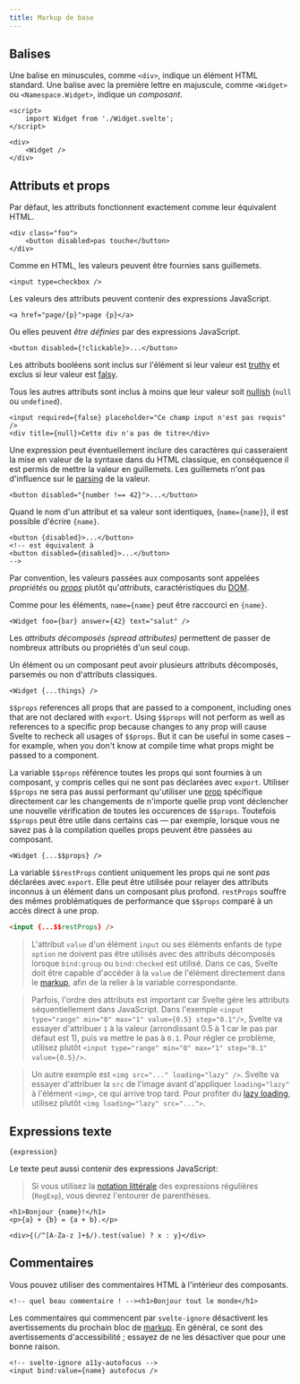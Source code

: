 ```yaml
---
title: Markup de base
---
```


## Balises

Une balise en minuscules, comme `<div>`, indique un élément HTML standard. Une balise avec la première lettre en majuscule, comme `<Widget>` ou `<Namespace.Widget>`, indique un _composant_.

```svelte
<script>
	import Widget from './Widget.svelte';
</script>

<div>
	<Widget />
</div>
```

## Attributs et props

Par défaut, les attributs fonctionnent exactement comme leur équivalent HTML.

```svelte
<div class="foo">
	<button disabled>pas touche</button>
</div>
```

Comme en HTML, les valeurs peuvent être fournies sans guillemets.

<!-- prettier-ignore -->
```svelte
<input type=checkbox />
```

Les valeurs des attributs peuvent contenir des expressions JavaScript.

```svelte
<a href="page/{p}">page {p}</a>
```

Ou elles peuvent _être définies_ par des expressions JavaScript.

```svelte
<button disabled={!clickable}>...</button>
```

Les attributs booléens sont inclus sur l'élément si leur valeur est [truthy](https://developer.mozilla.org/fr/docs/Glossary/Truthy) et exclus si leur valeur est [falsy](https://developer.mozilla.org/fr/docs/Glossary/Falsy).

Tous les autres attributs sont inclus à moins que leur valeur soit [nullish](https://developer.mozilla.org/fr/docs/Glossary/Nullish) (`null` ou `undefined`).

```svelte
<input required={false} placeholder="Ce champ input n'est pas requis" />
<div title={null}>Cette div n'a pas de titre</div>
```

Une expression peut éventuellement inclure des caractères qui casseraient la mise en valeur de la syntaxe dans du HTML classique, en conséquence il est permis de mettre la valeur en guillemets. Les guillemets n'ont pas d'influence sur le <span class='vo'>[parsing](/docs/development#parser)</span> de la valeur.

<!-- prettier-ignore -->
```svelte
<button disabled="{number !== 42}">...</button>
```

Quand le nom d'un attribut et sa valeur sont identiques, (`name={name}`), il est possible d'écrire `{name}`.

```svelte
<button {disabled}>...</button>
<!-- est équivalent à
<button disabled={disabled}>...</button>
-->
```

Par convention, les valeurs passées aux composants sont appelées _propriétés_ ou <span class='vo'>[_props_](/docs/sveltejs#props)</span> plutôt qu'_attributs_, caractéristiques du <span class='vo'>[DOM](/docs/web#dom)</span>.

Comme pour les éléments, `name={name}` peut être raccourci en `{name}`.

```svelte
<Widget foo={bar} answer={42} text="salut" />
```

Les _attributs décomposés (spread attributes)_ permettent de passer de nombreux attributs ou propriétés d'un seul coup.

Un élément ou un composant peut avoir plusieurs attributs décomposés, parsemés ou non d'attributs classiques.

```svelte
<Widget {...things} />
```

`$$props` references all props that are passed to a component, including ones that are not declared with `export`. Using `$$props` will not perform as well as references to a specific prop because changes to any prop will cause Svelte to recheck all usages of `$$props`. But it can be useful in some cases – for example, when you don't know at compile time what props might be passed to a component.


La variable `$$props` référence toutes les props qui sont fournies à un composant, y compris celles qui ne sont pas déclarées avec `export`. Utiliser `$$props` ne sera pas aussi performant qu'utiliser une <span class="vo">[prop](/docs/sveltejs#props)</span> spécifique directement car les changements de n'importe quelle prop vont déclencher une nouvelle vérification de toutes les occurences de `$$props`. Toutefois `$$props` peut être utile dans certains cas — par exemple, lorsque vous ne savez pas à la compilation quelles props peuvent être passées au composant.

```svelte
<Widget {...$$props} />
```

La variable `$$restProps` contient uniquement les props qui ne sont _pas_ déclarées avec `export`. Elle peut être utilisée pour relayer des attributs inconnus à un élément dans un composant plus profond. `restProps` souffre des mêmes problématiques de performance que `$$props` comparé à un accès direct à une prop.

```html
<input {...$$restProps} />
```

> L'attribut `value` d'un élément `input` ou ses éléments enfants de type `option` ne doivent pas être utilisés avec des attributs décomposés lorsque `bind:group` ou `bind:checked` est utilisé. Dans ce cas, Svelte doit être capable d'accéder à la `value` de l'élément directement dans le <span class="vo">[markup](/docs/web#markup)</span>, afin de la relier à la variable correspondante.

> Parfois, l'ordre des attributs est important car Svelte gère les attributs séquentiellement dans JavaScript. Dans l'exemple `<input type="range" min="0" max="1" value={0.5} step="0.1"/>`, Svelte va essayer d'attribuer `1` à la valeur (arrondissant 0.5 à 1 car le pas par défaut est 1), puis va mettre le pas à `0.1`. Pour régler ce problème, utilisez plutôt `<input type="range" min="0" max="1" step="0.1" value={0.5}/>`.

> Un autre exemple est `<img src="..." loading="lazy" />`. Svelte va essayer d'attribuer la `src` de l'image avant d'appliquer `loading="lazy"` à l'élément `<img>`, ce qui arrive trop tard. Pour profiter du <span class='vo'>[lazy loading](/docs/web#lazy-loading)</span>, utilisez plutôt `<img loading="lazy" src="...">`.

## Expressions texte

```svelte
{expression}
```

Le texte peut aussi contenir des expressions JavaScript:

> Si vous utilisez la [notation littérale](https://developer.mozilla.org/en-US/docs/Web/JavaScript/Reference/Global_Objects/RegExp#literal_notation_and_constructor) des expressions régulières (`RegExp`), vous devrez l'entourer de parenthèses.

<!-- prettier-ignore -->
```svelte
<h1>Bonjour {name}!</h1>
<p>{a} + {b} = {a + b}.</p>

<div>{(/^[A-Za-z ]+$/).test(value) ? x : y}</div>
```

## Commentaires

Vous pouvez utiliser des commentaires HTML à l'intérieur des composants.

```svelte
<!-- quel beau commentaire ! --><h1>Bonjour tout le monde</h1>
```

Les commentaires qui commencent par `svelte-ignore` désactivent les avertissements du prochain bloc de <span class="vo">[markup](/docs/web#markup)</span>. En général, ce sont des avertissements d'accessibilité ; essayez de ne les désactiver que pour une bonne raison.

```svelte
<!-- svelte-ignore a11y-autofocus -->
<input bind:value={name} autofocus />
```
